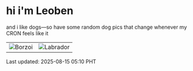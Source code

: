 # hi i'm Leoben

and i like dogs—so have some random dog pics that change whenever my CRON feels like it

|  |  |
|--------|----------|
| ![Borzoi](https://random-dog-vercel.vercel.app/api/random-borzoi?v=1755205846) | ![Labrador](https://random-dog-vercel.vercel.app/api/random-labrador?v=1755205846) |

Last updated: 2025-08-15 05:10 PHT
